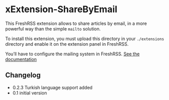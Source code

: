 # xExtension-ShareByEmail

This FreshRSS extension allows to share articles by email, in a more powerful way than the simple `mailto` solution.

To install this extension, you must upload this directory in your `./extensions` directory and enable it on the extension panel in FreshRSS.

You’ll have to configure the mailing system in FreshRSS. [See the documentation](https://freshrss.github.io/FreshRSS/en/admins/05_Configuring_email_validation.html#configure-the-smtp-server)

## Changelog

- 0.2.3 Turkish language support added
- 0.1 initial version
